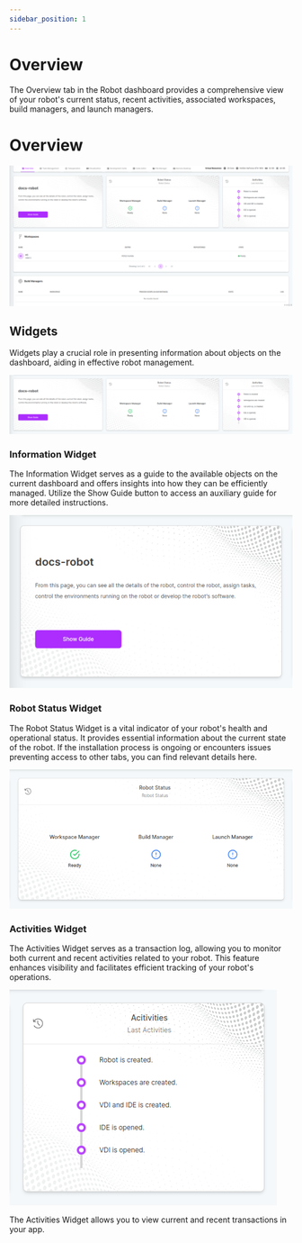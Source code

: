 ```yaml
---
sidebar_position: 1
---
```


# Overview
The Overview tab in the Robot dashboard provides a comprehensive view of your robot's current status, recent activities, associated workspaces, build managers, and launch managers.
# Overview

![In the Overview tab, you can check the robot status, view recent activities, and view workspaces, if any.](./img/robot-tab-overview.png)

## Widgets
Widgets play a crucial role in presenting information about objects on the dashboard, aiding in effective robot management.

![Instance Dashboard Widgets](./img/robot-widgets.png)

### Information Widget
The Information Widget serves as a guide to the available objects on the current dashboard and offers insights into how they can be efficiently managed. Utilize the Show Guide button to access an auxiliary guide for more detailed instructions.

![Information Widget](./img/robot-info-widget.png)

### Robot Status Widget
The Robot Status Widget is a vital indicator of your robot's health and operational status. It provides essential information about the current state of the robot. If the installation process is ongoing or encounters issues preventing access to other tabs, you can find relevant details here.

![Robot Status Widget](./img/robot-status-widget.png)

### Activities Widget
The Activities Widget serves as a transaction log, allowing you to monitor both current and recent activities related to your robot. This feature enhances visibility and facilitates efficient tracking of your robot's operations.

![Activities Widget](./img/robot-activities-widget.png)

The Activities Widget allows you to view current and recent transactions in your app.
